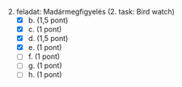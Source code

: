2. feladat: Madármegfigyelés (2. task: Bird watch)
    - [x] b. (1,5 pont)
    - [x] c. (1 pont)
    - [x] d. (1,5 pont)
    - [x] e. (1 pont)
    - [ ] f. (1 pont)
    - [ ] g. (1 pont)
    - [ ] h. (1 pont)